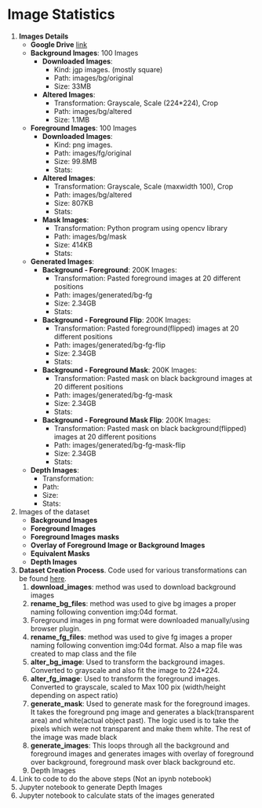 
# Image Statistics

1. __Images Details__
    - __Google Drive__ [link](https://drive.google.com/drive/folders/1GFFQp6Y-6sbVUe7X0nTiwEHXScpzdear?usp=sharing)
    - __Background Images__: 100 Images
      - __Downloaded Images__:
        - Kind: jgp images. (mostly square)
        - Path: images/bg/original
        - Size: 33MB
      - __Altered Images__:
        - Transformation: Grayscale, Scale (224*224), Crop
        - Path: images/bg/altered
        - Size: 1.1MB
    - __Foreground Images__: 100 Images
      - __Downloaded Images__:
        - Kind: png images.
        - Path: images/fg/original
        - Size: 99.8MB
        - Stats:
      - __Altered Images__:
        - Transformation: Grayscale, Scale (maxwidth 100), Crop
        - Path: images/bg/altered
        - Size: 807KB
        - Stats:
      - __Mask Images__:
        - Transformation: Python program using opencv library
        - Path: images/bg/mask
        - Size: 414KB
        - Stats:
    - __Generated Images__:
      - __Background - Foreground__: 200K Images:
        - Transformation: Pasted foreground images at 20 different positions
        - Path: images/generated/bg-fg
        - Size: 2.34GB
        - Stats:
      - __Background - Foreground Flip__: 200K Images:
        - Transformation: Pasted foreground(flipped) images at 20 different positions
        - Path: images/generated/bg-fg-flip
        - Size: 2.34GB
        - Stats:
      - __Background - Foreground Mask__: 200K Images:
        - Transformation: Pasted mask on black background images at 20 different positions
        - Path: images/generated/bg-fg-mask
        - Size: 2.34GB
        - Stats:
      - __Background - Foreground Mask Flip__: 200K Images:
        - Transformation: Pasted mask on black background(flipped) images at 20 different positions
        - Path: images/generated/bg-fg-mask-flip
        - Size: 2.34GB
        - Stats:
    - __Depth Images__:
        - Transformation:
        - Path:
        - Size:
        - Stats:
2. Images of the dataset
    - __Background Images__
    - __Foreground Images__
    - __Foreground Images masks__
    - __Overlay of Foreground Image or Background Images__
    - __Equivalent Masks__
    - __Depth Images__
3. __Dataset Creation Process__. Code used for various transformations can be found [here]().
   1. __download_images__: method was used to download background images
   2. __rename_bg_files__: method was used to give bg images a proper naming following convention img:04d format.
   3. Foreground images in png format were downloaded manually/using browser plugin.
   4. __rename_fg_files__: method was used to give fg images a proper naming following convention img:04d format. Also a map file was created to map class and the file
   5. __alter_bg_image__: Used to transform the background images. Converted to grayscale and also fit the image to 224*224.
   6. __alter_fg_image__: Used to transform the foreground images. Converted to grayscale, scaled to Max 100 pix (width/height depending on aspect ratio)
   7. __generate_mask__: Used to generate mask for the foreground images. It takes the foreground png image and generates a black(transparent area) and white(actual object past). The logic used is to take the pixels which were not transparent and make them white. The rest of the image was made black
   8. __generate_images__: This loops through all the background and foreground images and generates images with overlay of foreground over background, foreground mask over black background etc.
   9. Depth Images
4. Link to code to do the above steps (Not an ipynb notebook)
5. Jupyter notebook to generate Depth Images
6. Jupyter notebook to calculate stats of the images generated
